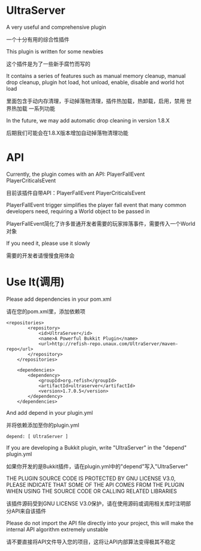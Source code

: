 # UltraServer
A very useful and comprehensive plugin

一个十分有用的综合性插件

This plugin is written for some newbies

这个插件是为了一些新手腐竹而写的

It contains a series of features such as manual memory cleanup, manual drop cleanup, plugin hot load, hot unload, enable, disable and world hot load

里面包含手动内存清理，手动掉落物清理，插件热加载，热卸载，启用，禁用 世界热加载 一系列功能

In the future, we may add automatic drop cleaning in version 1.8.X

后期我们可能会在1.8.X版本增加自动掉落物清理功能

# API
Currently, the plugin comes with an API: PlayerFallEvent PlayerCriticalsEvent

目前该插件自带API：PlayerFallEvent PlayerCriticalsEvent

PlayerFallEvent trigger simplifies the player fall event that many common developers need, requiring a World object to be passed in

PlayerFallEvent简化了许多普通开发者需要的玩家摔落事件，需要传入一个World对象

If you need it, please use it slowly

需要的开发者请慢慢食用体会

# Use It(调用)
Please add dependencies in your pom.xml

请在您的pom.xml里，添加依赖项

~~~
<repositories>
        <repository>
            <id>UltraServer</id>
            <name>A Powerful Bukkit Plugin</name>
            <url>http://refish-repo.unaux.com/UltraServer/maven-repo</url>
        </repository>
    </repositories>
    
    <dependencies>
        <dependency>
            <groupId>org.refish</groupId>
            <artifactId>ultraserver</artifactId>
            <version>1.7.0.5</version>
        </dependency>
    </dependencies>
~~~
And add depend in your plugin.yml

并将依赖添加至你的plugin.yml
~~~
depend: [ UltraServer ]
~~~

If you are developing a Bukkit plugin, write "UltraServer" in the "depend" plugin.yml

如果你开发的是Bukkit插件，请在plugin.yml中的"depend"写入"UltraServer"

THE PLUGIN SOURCE CODE IS PROTECTED BY GNU LICENSE V3.0, PLEASE INDICATE THAT SOME OF THE API COMES FROM THE PLUGIN WHEN USING THE SOURCE CODE OR CALLING RELATED LIBRARIES

该插件源码受到GNU LICENSE V3.0保护，请在使用源码或调用相关库时注明部分API来自该插件

Please do not import the API file directly into your project, this will make the internal API algorithm extremely unstable

请不要直接将API文件导入您的项目，这将让API内部算法变得极其不稳定
